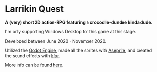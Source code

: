 # Larrikin Quest

**A (very) short 2D action-RPG featuring a crocodile-dundee kinda dude.** 

I'm only supporting Windows Desktop for this game at this stage.

Developed between June 2020 - November 2020.

Utilized the [Godot Engine](https://godotengine.org/), made all the sprites with [Aseprite](https://www.aseprite.org/), and created the sound effects with [bfxr](https://www.bfxr.net/).

More info can be found <a href="{{ site.url }}/blog/LarrikinQuest/">here</a>. 
